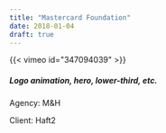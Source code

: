 ```yaml
---
title: "Mastercard Foundation"
date: 2018-01-04
draft: true
---
```


{{< vimeo id="347094039" >}}

##### Logo animation, hero, lower-third, etc.

Agency: M&H

Client: Haft2